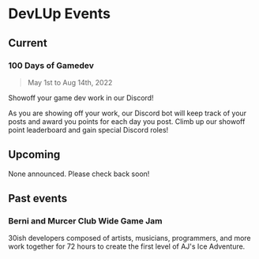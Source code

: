 # DevLUp Events

[//]: # (Todo These are placeholders)

## Current

### 100 Days of Gamedev

> May 1st to Aug 14th, 2022

Showoff your game dev work in our Discord!

As you are showing off your work, our Discord bot will keep track of
your posts and award you points for each day you post. Climb up our
showoff point leaderboard and gain special Discord roles!

## Upcoming

None announced. Please check back soon!

## Past events

### Berni and Murcer Club Wide Game Jam

30ish developers composed of artists, musicians, programmers, and more
work together for 72 hours to create the first level of AJ's Ice
Adventure.
